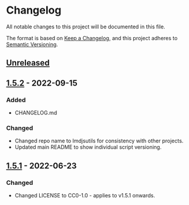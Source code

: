 # Changelog

All notable changes to this project will be documented in this file.

The format is based on [Keep a Changelog](https://keepachangelog.com/en/1.0.0/), and this project adheres to [Semantic Versioning](https://semver.org/spec/v2.0.0.html).

## [Unreleased]

## [1.5.2] - 2022-09-15

### Added

- CHANGELOG.md

### Changed

- Changed repo name to lmdjsutils for consistency with other projects.
- Updated main README to show individual script versioning.

## [1.5.1] - 2022-06-23

### Changed

- Changed LICENSE to CC0-1.0 - applies to v1.5.1 onwards.

[Unreleased]: https://github.com/lmd-code/lmdpages/compare/v1.5.2...HEAD
[1.5.2]: https://github.com/lmd-code/lmdpages/releases/tag/v1.5.2
[1.5.1]: https://github.com/lmd-code/lmdpages/releases/tag/v1.5.1
[1.5.0]: https://github.com/lmd-code/lmdpages/releases/tag/v1.5
[1.4.1]: https://github.com/lmd-code/lmdpages/releases/tag/v1.4.1
[1.4.0]: https://github.com/lmd-code/lmdpages/releases/tag/v1.4
[1.3.1]: https://github.com/lmd-code/lmdpages/releases/tag/v1.3.1
